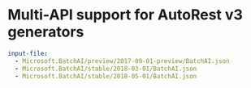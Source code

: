 # Multi-API support for AutoRest v3 generators

``` yaml $(enable-multi-api)
input-file:
  - Microsoft.BatchAI/preview/2017-09-01-preview/BatchAI.json
  - Microsoft.BatchAI/stable/2018-03-01/BatchAI.json
  - Microsoft.BatchAI/stable/2018-05-01/BatchAI.json
```

